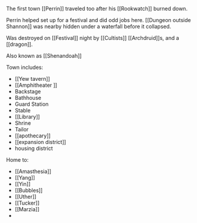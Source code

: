The first town [[Perrin]] traveled too after his [[Rookwatch]] burned down.

Perrin helped set up for a festival and did odd jobs here. [[Dungeon outside Shannon]] was nearby hidden under a waterfall before it collapsed.

Was destroyed on [[Festival]] night by [[Cultists]] [[Archdruid]]s, and a [[dragon]].

Also known as [[Shenandoah]]

Town includes:
- [[Yew tavern]]
- [[Amphitheater ]]
- Backstage
- Bathhouse
- Guard Station
- Stable
- [[Library]]
- Shrine
- Tailor
- [[apothecary]]
- [[expansion district]]
- housing district

Home to:
- [[Amasthesia]]
- [[Yang]]
- [[Yin]]
- [[Bubbles]]
- [[Uther]]
- [[Tucker]]
- [[Marzia]]
- 